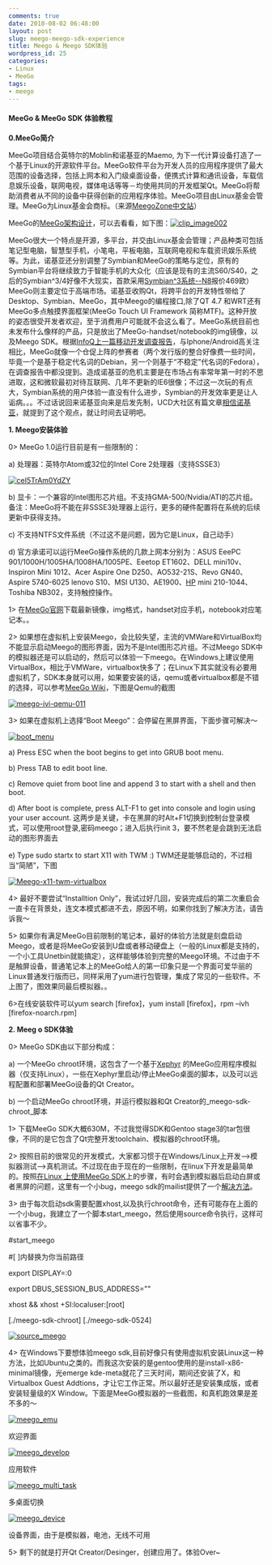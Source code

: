 ```yaml
---
comments: true
date: 2010-08-02 06:48:00
layout: post
slug: meego-meego-sdk-experience
title: Meego & Meego SDK体验
wordpress_id: 25
categories:
- Linux
- MeeGo
tags:
- meego
---
```


#### MeeGo & MeeGo SDK 体验教程


**0.MeeGo简介**

MeeGo项目结合英特尔的Moblin和诺基亚的Maemo, 为下一代计算设备打造了一个基于Linux的开源软件平台。MeeGo软件平台为开发人员的应用程序提供了最大范围的设备选择，包括上网本和入门级桌面设备，便携式计算和通讯设备，车载信息娱乐设备，联网电视，媒体电话等等－均使用共同的开发框架Qt。MeeGo将帮助消费者从不同的设备中获得创新的应用程序体验。MeeGo项目由Linux基金会管理。MeeGo为Linux基金会商标。（来源[MeegoZone中文站](http://meegozone.csdn.net/meego.aspx)）

MeeGo的[MeeGo架构设计](http://meego.com/developers/meego-architecture)，可以去看看，如下图：[![clip_image002](http://kernelpanic.im/blog/wp-content/uploads/2010/08/clip_image002_thumb.gif)](http://kernelpanic.im/blog/wp-content/uploads/2010/08/clip_image002.gif)

MeeGo很大一个特点是开源，多平台，并交由Linux基金会管理；产品种类可包括笔记型电脑，智慧型手机，小笔电，平板电脑，互联网电视和车载资讯娱乐系统等。为此，诺基亚还分别调整了Symbian和MeeGo的策略与定位，原有的Symbian平台将继续致力于智能手机的大众化（应该是现有的主流S60/S40，之后的Symbian^3/4好像不大现实，首款采用[Symbian^3系统--N8](http://news.mydrivers.com/1/170/170746.htm)报价469欧）MeeGo则主要定位于高端市场。诺基亚收购Qt，将跨平台的开发特性带给了Desktop、Symbian、MeeGo，其中Meego的编程接口,除了QT 4.7 和WRT还有MeeGo多点触摸界面框架(MeeGo Touch UI Framework 简称MTF)。这种开放的姿态很受开发者欢迎，至于消费用户可能就不会这么看了。MeeGo系统目前也未发布什么像样的产品，只是放出了MeeGo-handset/notebook的img镜像，以及Meego SDK。根据[InfoQ上一篇移动开发调查报告](http://www.infoq.com/cn/news/2010/07/Mobile-Survey)，与Iphone/Android高关注相比，MeeGo就像一个仓促上阵的参赛者（两个发行版的整合好像费一些时间，毕竟一个是基于稳定代名词的Debian，另一个则基于“不稳定”代名词的Fedora），在调查报告中都没提到。造成诺基亚的危机主要是在市场占有率常年第一时的不思进取，这和微软最初对待互联网、几年不更新的IE6很像；不过这一次玩的有点大，Symbian系统的用户体验一直没有什么进步，Symbian的开发效率更是让人诟病。。。不过话说回来诺基亚向来是后发先制，UCD大社区有篇文章[相信诺基亚](http://ucdchina.com/snap/7488)，就提到了这个观点，就让时间去证明吧。

**1. Meego安装体验**

0> MeeGo 1.0运行目前是有一些限制的：

a) 处理器：英特尔Atom或32位的Intel Core 2处理器（支持SSSE3）

[![ceI5TrAm0YdZY](http://kernelpanic.im/blog/wp-content/uploads/2010/08/cei5tram0ydzy_thumb.jpg)](http://kernelpanic.im/blog/wp-content/uploads/2010/08/cei5tram0ydzy.jpg)

b) 显卡：一个兼容的Intel图形芯片组。不支持GMA-500/Nvidia/ATI的芯片组。
备注：MeeGo将不能在非SSSE3处理器上运行，更多的硬件配置将在系统的后续更新中获得支持。

c) 不支持NTFS文件系统（不过这不是问题，因为它是Linux，自己动手）

d) 官方承诺可以运行MeeGo操作系统的几款上网本分别为：ASUS EeePC 901/1000H/1005HA/1008HA/1005PE、Eeetop ET1602、DELL mini10v、Inspiron Mini 1012、Acer Aspire One D250、AO532-21S、Revo GN40、Aspire 5740-6025
lenovo S10、MSI U130、AE1900、[HP](http://www.hbea3w.com/Search.asp?KeyWord=HP) mini 210-1044、Toshiba NB302，支持触控操作。

1> 在[MeeGo官网](http://meego.com/downloads)下载最新镜像，img格式，handset对应手机，notebook对应笔记本。。

2> 如果想在虚拟机上安装Meego，会比较失望，主流的VMWare和VirtualBox均不能显示启动Meego的图形界面，因为不是Intel图形芯片组。不过Meego SDK中的模拟器还是可以启动的，然后可以体验一下meego。在Windows上建议使用VirtualBox，相比于VMWare，virtualbox快多了；在Linux下其实就没有必要用虚拟机了，SDK本身就可以用，如果要安装的话，qemu或者virtualbox都是不错的选择，可以参考[MeeGo Wiki](http://wiki.meego.com/MeeGo_1.0_Netbook_VirtualBox)，下图是Qemu的截图

[![meego-ivi-qemu-011](http://kernelpanic.im/blog/wp-content/uploads/2010/08/meegoiviqemu011_thumb.png)](http://kernelpanic.im/blog/wp-content/uploads/2010/08/meegoiviqemu011.png)

3> 如果在虚拟机上选择“Boot Meego”：会停留在黑屏界面，下面步骤可解决～

[![boot_menu](http://kernelpanic.im/blog/wp-content/uploads/2010/08/boot_menu_thumb.png)](http://kernelpanic.im/blog/wp-content/uploads/2010/08/boot_menu.png)

a) Press ESC when the boot begins to get into GRUB boot menu.

b) Press TAB to edit boot line.

c) Remove quiet from boot line and append 3 to start with a shell and then boot.

d) After boot is complete, press ALT-F1 to get into console and login using your user account. 这两步是关键，卡在黑屏的时Alt+F1切换到控制台登录模式，可以使用root登录,密码meego；进入后执行init 3，要不然老是会跳到无法启动的图形界面去

e) Type sudo startx to start X11 with TWM :) TWM还是能够启动的，不过相当“简陋”，下图

[![Meego-x11-twm-virtualbox](http://kernelpanic.im/blog/wp-content/uploads/2010/08/meegox11twmvirtualbox_thumb.png)](http://kernelpanic.im/blog/wp-content/uploads/2010/08/meegox11twmvirtualbox.png)

4> 最好不要尝试“Installtion Only”，我试过好几回，安装完成后的第二次重启会一直卡在背景处，连文本模式都进不去，原因不明，如果你找到了解决方法，请告诉我～

5> 如果你有满足MeeGo目前限制的笔记本，最好的体验方法就是刻盘启动Meego，或者是将MeeGo安装到U盘或者移动硬盘上（一般的Linux都是支持的，一个小工具Unetbin就能搞定），这样能够体验到完整的Meego环境。不过由于不是触屏设备，普通笔记本上的MeeGo给人的第一印象只是一个界面可爱华丽的Linux普通发行版而已，同样采用了yum进行包管理，集成了常见的一些软件。不上图了，图效果同最后模拟器。。

6>在线安装软件可以yum search [firefox]，yum install [firefox]，rpm –ivh [firefox-noarch.rpm]

**2. Meeg
o SDK体验**

0> MeeGo SDK由以下部分构成：

a) 一个MeeGo chroot环境，这包含了一个基于[Xephyr](http://www.freedesktop.org/wiki/Software/Xephyr) 的MeeGo应用程序模拟器（仅支持Linux），一些在Xephyr里启动/停止MeeGo桌面的脚本，以及可以远程配置和部署MeeGo设备的Qt Creator。

b) 一个启动MeeGo chroot环境，并运行模拟器和Qt Creator的_meego-sdk-chroot_脚本

1> 下载MeeGo SDK大概630M，不过我觉得SDK和Gentoo stage3的tar包很像，不同的是它包含了Qt完整开发toolchain、模拟器的chroot环境。

2> 按照目前的很常见的开发模式，大家都习惯于在Windows/Linux上开发-->模拟器测试-->真机测试。不过现在由于现在的一些限制，在linux下开发是最简单的。按照[在Linux 上使用MeeGo SDK](http://wiki.meego.com/%E5%9C%A8_Linux_%E4%B8%8A%E4%BD%BF%E7%94%A8_MeeGo_SDK)上的步骤，有时会遇到模拟器后启动白屏或者黑屏的问题，这里有一个小bug，meego sdk的mailist提供了一个[解决方法](http://lists.meego.com/pipermail/meego-dev/2010-June/003088.html)。

3> 由于每次启动sdk需要配置xhost,以及执行chroot命令，还有可能存在上面的一个小bug，我建立了一个脚本start_meego，然后使用source命令执行，这样可以省事不少。

#start_meego

#[ ]内替换为你当前路径

export DISPLAY=:0

export DBUS_SESSION_BUS_ADDRESS=""

xhost && xhost +SI:localuser:[root]

[./meego-sdk-chroot] [./meego-sdk-0524]

[![source_meego](http://kernelpanic.im/blog/wp-content/uploads/2010/08/source_meego_thumb.png)](http://kernelpanic.im/blog/wp-content/uploads/2010/08/source_meego.png)

4> 在Windows下要想体验meego sdk,目前好像只有使用虚拟机安装Linux这一种方法，比如Ubuntu之类的。而我这次安装的是gentoo使用的是install-x86-minimal镜像，光emerge kde-meta就花了三天时间，期间还安装了X，和Virtualbox Guest Addtions，才让它工作正常。所以最好还是安装集成版，或者安装轻量级的X Window。下面是MeeGo模拟器的一些截图，和真机跑效果是差不多的～

[![meego_emu](http://kernelpanic.im/blog/wp-content/uploads/2010/08/meego_emu_thumb.png)](http://kernelpanic.im/blog/wp-content/uploads/2010/08/meego_emu.png)

欢迎界面

[![meego_develop](http://kernelpanic.im/blog/wp-content/uploads/2010/08/meego_develop_thumb.png)](http://kernelpanic.im/blog/wp-content/uploads/2010/08/meego_develop.png)

应用软件

[![meego_multi_task](http://kernelpanic.im/blog/wp-content/uploads/2010/08/meego_multi_task_thumb.png)](http://kernelpanic.im/blog/wp-content/uploads/2010/08/meego_multi_task.png)

多桌面切换

[![meego_device](http://kernelpanic.im/blog/wp-content/uploads/2010/08/meego_device_thumb.png)](http://kernelpanic.im/blog/wp-content/uploads/2010/08/meego_device1.png)

设备界面，由于是模拟器，电池，无线不可用

5> 剩下的就是打开Qt Creator/Desinger，创建应用了。体验Over~
